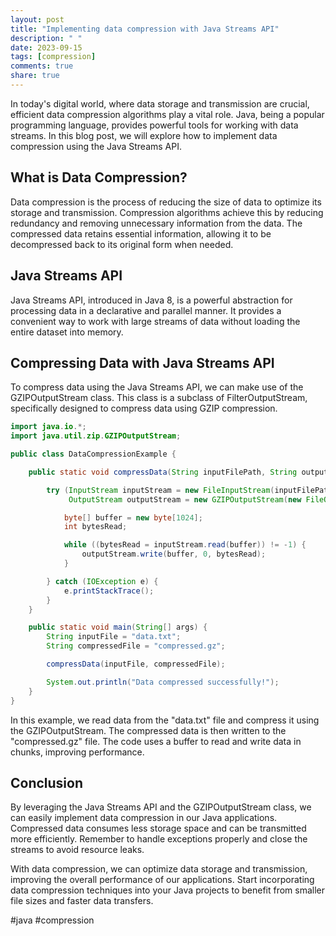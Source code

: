 ```yaml
---
layout: post
title: "Implementing data compression with Java Streams API"
description: " "
date: 2023-09-15
tags: [compression]
comments: true
share: true
---
```


In today's digital world, where data storage and transmission are crucial, efficient data compression algorithms play a vital role. Java, being a popular programming language, provides powerful tools for working with data streams. In this blog post, we will explore how to implement data compression using the Java Streams API.

## What is Data Compression?

Data compression is the process of reducing the size of data to optimize its storage and transmission. Compression algorithms achieve this by reducing redundancy and removing unnecessary information from the data. The compressed data retains essential information, allowing it to be decompressed back to its original form when needed.

## Java Streams API

Java Streams API, introduced in Java 8, is a powerful abstraction for processing data in a declarative and parallel manner. It provides a convenient way to work with large streams of data without loading the entire dataset into memory.

## Compressing Data with Java Streams API

To compress data using the Java Streams API, we can make use of the GZIPOutputStream class. This class is a subclass of FilterOutputStream, specifically designed to compress data using GZIP compression.

```java
import java.io.*;
import java.util.zip.GZIPOutputStream;

public class DataCompressionExample {

    public static void compressData(String inputFilePath, String outputFilePath) {

        try (InputStream inputStream = new FileInputStream(inputFilePath);
             OutputStream outputStream = new GZIPOutputStream(new FileOutputStream(outputFilePath))) {

            byte[] buffer = new byte[1024];
            int bytesRead;

            while ((bytesRead = inputStream.read(buffer)) != -1) {
                outputStream.write(buffer, 0, bytesRead);
            }

        } catch (IOException e) {
            e.printStackTrace();
        }
    }

    public static void main(String[] args) {
        String inputFile = "data.txt";
        String compressedFile = "compressed.gz";

        compressData(inputFile, compressedFile);

        System.out.println("Data compressed successfully!");
    }
}
```

In this example, we read data from the "data.txt" file and compress it using the GZIPOutputStream. The compressed data is then written to the "compressed.gz" file. The code uses a buffer to read and write data in chunks, improving performance.

## Conclusion

By leveraging the Java Streams API and the GZIPOutputStream class, we can easily implement data compression in our Java applications. Compressed data consumes less storage space and can be transmitted more efficiently. Remember to handle exceptions properly and close the streams to avoid resource leaks.

With data compression, we can optimize data storage and transmission, improving the overall performance of our applications. Start incorporating data compression techniques into your Java projects to benefit from smaller file sizes and faster data transfers.

#java #compression